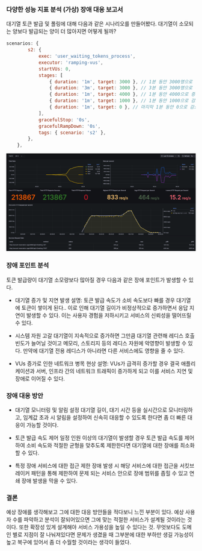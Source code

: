 ### 다양한 성능 지표 분석 (가상) 장애 대응 보고서

대기열 토큰 발급 및 폴링에 대해 다음과 같은 시나리오를 만들어봤다.
대기열이 소모되는 양보다 발급되는 양이 더 많아지면 어떻게 될까?

```javascript
scenarios: {
        s2: {
            exec: 'user_waiting_tokens_process',
            executor: 'ramping-vus',
            startVUs: 0,
            stages: [
                { duration: '1m', target: 3000 }, // 1분 동안 3000명으로 증가
                { duration: '3m', target: 3000 }, // 3분 동안 3000명으로 유지
                { duration: '1m', target: 4000 }, // 1분 동안 4000으로 증가
                { duration: '1m', target: 1000 }, // 1분 동안 1000으로 감소
                { duration: '1m', target: 0 }, // 마지막 1분 동안 0으로 감소
            ],
            gracefulStop: '0s',
            gracefulRampDown: '0s',
            tags: { scenario: 's2' },
        },
    },
```

![step20-2.png](images/step20-2.png)

### 장애 포인트 분석
토큰 발급량이 대기열 소모량보다 많아질 경우 다음과 같은 장애 포인트가 발생할 수 있다.

* 대기열 증가 및 지연 발생
설명: 토큰 발급 속도가 소비 속도보다 빠를 경우 대기열에 토큰이 쌓이게 된다.. 이로 인해 대기열 길이가 비정상적으로 증가하면서 응답 지연이 발생할 수 있다.
이는 사용자 경험을 저하시키고 서비스의 신뢰성을 떨어뜨릴 수 있다.

* 시스템 자원 고갈
대기열이 지속적으로 증가하면 그만큼 대기열 관련해 레디스 호출빈도가 늘어닐 것이고 메모리, 스토리지 등의 레디스 자원에 악영향이 발생할 수 있다.
만약에 대기열 전용 레디스가 아니라면 다른 서비스에도 영향을 줄 수 있다.

* VUs 증가로 인한 네트워크 병목 현상
설명: VUs가 급격히 증가할 경우 결국 애플리케이션과 서버, 인프라 간의 네트워크 트래픽이 증가하게 되고 이를 서비스 지연 및 장애로 이어질 수 있다.

### 장애 대응 방안

* 대기열 모니터링 및 알림 설정
대기열 길이, 대기 시간 등을 실시간으로 모니터링하고, 임계값 초과 시 알림을 설정하여 신속히 대응할 수 있도록 한다면 좀 더 빠른 대응이 가능할 것이다.

* 토큰 발급 속도 제어
일정 인원 이상의 대기열이 발생할 경우 토큰 발급 속도를 제어하여 소비 속도와 적절한 균형을 맞추도록 제한한다면 대기열에 대한 장애를 최소화할 수 있다.

* 특정 장애 서비스에 대한 접근 제한
장애 발생 시 해당 서비스에 대한 접근을 서킷브레이커 패턴을 통해 제한하여 문제 되는 서비스 안으로 장애 범위를 좁힐 수 있고 연쇄 장애 발생을 막을 수 있다.


### 결론
예상 장애를 생각해보고 그에 대한 대응 방안들을 적다보니 느낀 부분이 있다.
예상 사용자 수를 파악하고 분석이 잘되어있으면 그에 맞는 적절한 서비스가 설계될 것이라는 것이다.
또한 확장성 있게 설계해야 서비스 가용성을 높일 수 있다는 것. 무엇보다도 도메인 별로 지점이 잘 나눠져있다면
문제가 생겼을 때 그부분에 대한 부하만 생길 가능성이 높고 복구에 있어서 좀 더 수월할 것이라는 생각이 들었다.






